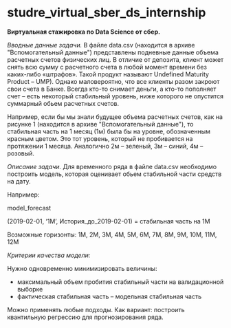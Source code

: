 # studre_virtual_sber_ds_internship

**Виртуальная стажировка по Data Science от сбер.**

_Вводные данные задачи._
В файле data.csv (находится в архиве "Вспомогательный данные") представлены подневные данные объема расчетных счетов физических лиц. В отличие от депозита, клиент может снять всю сумму с расчетного счета в любой момент времени без каких-либо «штрафов». Такой продукт называют Undefined Maturity Product – UMP). Однако маловероятно, что все клиенты разом закроют свои счета в Банке. Всегда кто-то снимает деньги, а кто-то пополняет счет – есть некоторый стабильный уровень, ниже которого не опустится суммарный обьем расчетных счетов.

Например, если бы мы знали будущее объема расчетных счетов, как на рисунке 1 (находится в архиве "Вспомогательный данные"), то стабильная часть на 1 месяц (1м) была бы на уровне, обозначенным красным цветом. Это тот уровень, который не пробивается на протяжении 1 месяца. Аналогично 2м – зеленый, 3м – синий, 4м – розовый.

_Описание задачи._
Для временного ряда в файле data.csv необходимо построить модель, которая оценивает обьем стабильной части средств на дату. 

Например:

model_forecast

(2019-02-01, ‘1М’, История_до_2019-02-01) = стабильная часть на 1М

Возможные горизонты: 1М, 2М, 3М, 4М, 5М, 6М, 7М, 8М, 9М, 10М, 11М, 12М

_Критерии качества модели:_

Нужно одновременно минимизировать величины:
- максимальный объем пробития стабильный части на валидационной выборке
- фактическая стабильная часть – модельная стабильная часть 

Можно применять любые подходы. Как вариант: построить квантильную регрессию для прогнозирования ряда.
